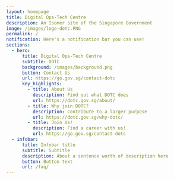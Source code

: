 ```yaml
---
layout: homepage
title: Digital Ops-Tech Centre
description: An Isomer site of the Singapore Government
image: /images/logo-dotc.PNG
permalink: /
notification: Here's a notification bar you can use!
sections:
  - hero:
      title: Digital Ops-Tech Centre
      subtitle: DOTC
      background: /images/background.png
      button: Contact Us
      url: https://go.gov.sg/contact-dotc
      key_highlights:
        - title: About Us
          description: Find out what DOTC does
          url: https://dotc.gov.sg/about/
        - title: Why join DOTC?
          description: Contribute to a larger purpose
          url: https://dotc.gov.sg/why-dotc/
        - title: Join Us!
          description: Find a career with us!
          url: https://go.gov.sg/contact-dotc
  - infobar:
      title: Infobar title
      subtitle: Subtitle
      description: About a sentence worth of description here
      button: Button text
      url: /faq/
---
```

